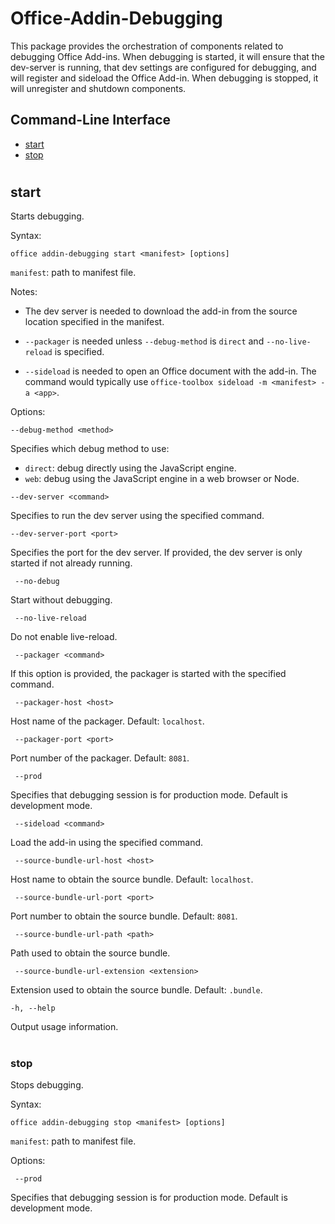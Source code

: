 # Office-Addin-Debugging

  This package provides the orchestration of components related to debugging Office Add-ins. When debugging is started, it will ensure that the dev-server is running, that dev settings are configured for debugging, and will register and sideload the Office Add-in. When debugging is stopped, it will unregister and shutdown components.

## Command-Line Interface
* [start](#start)
* [stop](#stop)

#

## start 
Starts debugging. 

Syntax:

`office addin-debugging start <manifest> [options]`

`manifest`: path to manifest file.

Notes:

* The dev server is needed to download the add-in from the source location specified in the manifest.

* `--packager` is needed unless `--debug-method` is `direct` and `--no-live-reload` is specified.

* `--sideload` is needed to open an Office document with the add-in. The command would typically use `office-toolbox sideload -m <manifest> -a <app>`.

Options:

`--debug-method <method>`

Specifies which debug method to use: 
* `direct`: debug directly using the JavaScript engine.
* `web`: debug using the JavaScript engine in a web browser or Node.
 
`--dev-server <command>`

Specifies to run the dev server using the specified command.

`--dev-server-port <port>`

Specifies the port for the dev server. If provided, the dev server is only started if not already running. 

` --no-debug`

Start without debugging.

` --no-live-reload`

Do not enable live-reload.

` --packager <command>`

If this option is provided, the packager is started with the specified command.

` --packager-host <host>`

Host name of the packager. Default: `localhost`.

` --packager-port <port>`

Port number of the packager. Default: `8081`.

` --prod`

Specifies that debugging session is for production mode. Default is development mode.

` --sideload <command>`

Load the add-in using the specified command.

` --source-bundle-url-host <host>`

Host name to obtain the source bundle. Default: `localhost`.

` --source-bundle-url-port <port>`

Port number to obtain the source bundle. Default: `8081`.

` --source-bundle-url-path <path>`

Path used to obtain the source bundle. 

` --source-bundle-url-extension <extension>`

Extension used to obtain the source bundle. Default: `.bundle`.

`-h, --help`

Output usage information.

#

### stop
Stops debugging.

Syntax:

`office addin-debugging stop <manifest> [options]`

`manifest`: path to manifest file.

Options:

` --prod`

Specifies that debugging session is for production mode. Default is development mode.

#

